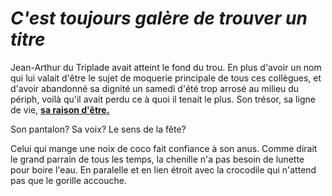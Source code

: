 # _C'est toujours galère de trouver un **titre**_
Jean-Arthur du Triplade avait atteint le fond du trou. 
En plus d'avoir un nom qui lui valait d'être le sujet de moquerie principale de tous ces collègues, et d'avoir abandonné sa dignité un samedi d'été trop arrosé au milieu du périph, voilà qu'il avait perdu ce à quoi il tenait le plus.
Son trésor, sa ligne de vie, [**sa raison d'être.**](https://www.youtube.com/watch?v=dQw4w9WgXcQ)

Son pantalon?
Sa voix?
Le sens de la fête?

Celui qui mange une noix de coco fait confiance à son anus. Comme dirait le grand parrain de tous les temps, la chenille n'a pas besoin de lunette pour boire l'eau. En paralelle et en lien étroit avec la crocodile qui n'attend pas que le gorille accouche.
